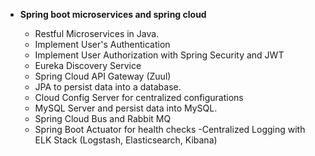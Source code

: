 - **Spring boot microservices and spring cloud**

  - Restful Microservices in Java.
  - Implement User's Authentication
  - Implement User Authorization with Spring Security and JWT
  - Eureka Discovery Service
  - Spring Cloud API Gateway (Zuul)
  - JPA to persist data into a database.
  - Cloud Config Server for centralized configurations
  - MySQL Server and persist data into MySQL.
  - Spring Cloud Bus and Rabbit MQ
  - Spring Boot Actuator for health checks
  -Centralized Logging with ELK Stack (Logstash, Elasticsearch, Kibana)
